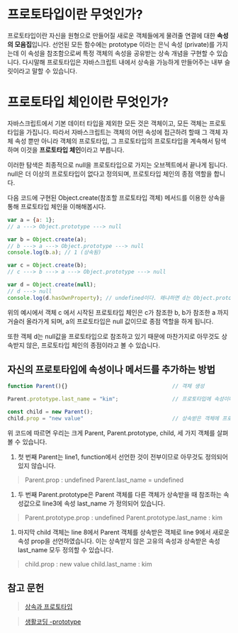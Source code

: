 # 프로토타입이**란 무엇인가?**

프로토타입이란 자신을 원형으로 만들어질 새로운 객체들에게 물려줄 연결에 대한 **속성의 모음집**입니다. 선언된 모든 함수에는 prototype 이라는 은닉 속성 (private)를 가지는데 이 속성을 참조함으로써 특정 객체의 속성을 공유받는 상속 개념을 구현할 수 있습니다. 다시말해 프로토타입은 자바스크립트 내에서 상속을 가능하게 만들어주는 내부 슬릿이라고 말할 수 있습니다.

# 프로토타입 체인이란 무엇인가?

자바스크립트에서 기본 데이터 타입을 제외한 모든 것은 객체이고, 모든 객체는 프로토타입을 가집니다.  따라서 자바스크립트는 객체의 어떤 속성에 접근하려 할때 그 객체 자체 속성 뿐만 아니라 객체의 프로토타입, 그 프로토타입의 프로토타입을 계속해서 탐색하며 이것을 **프로토타입 체인**이라고 부릅니다. 

이러한 탐색은 최종적으로 null을 프로토타입으로 가지는 오브젝트에서 끝나게 됩니다. null은 더 이상의 프로토타입이 없다고 정의되며, 프로토타입 체인의 종점 역할을 합니다.

다음 코드에 구현된 Object.create(참조할 프로토타입 객체) 메서드를 이용한 상속을 통해 프로토타입 체인을 이해해봅시다.

```jsx
var a = {a: 1};
// a ---> Object.prototype ---> null

var b = Object.create(a);
// b ---> a ---> Object.prototype ---> null
console.log(b.a); // 1 (상속됨)

var c = Object.create(b);
// c ---> b ---> a ---> Object.prototype ---> null

var d = Object.create(null);
// d ---> null
console.log(d.hasOwnProperty); // undefined이다. 왜냐하면 d는 Object.prototype을 상속받지 않기 때문이다.
```

위의 예시에서 객체 c 에서 시작된 프로토타입 체인은 c가 참조한 b, b가 참조한 a 까지 거슬러 올라가게 되며, a의 프로토타입은 null 값이므로 종점 역할을 하게 됩니다.

또한 객체 d는 null값을 프로토타입으로 참조하고 있기 때문에 마찬가지로 아무것도 상속받지 않은, 프로토타입 체인의 종점이라고 볼 수 있습니다.

## 자신의 프로토타입에 속성이나 메서드를 추가하는 방법

```jsx
function Parent(){}                                 // 객체 생성

Parent.prototype.last_name = "kim";                 // 프로토타입에 속성이나 메서드 추가

const child = new Parent();
child.prop = "new value"                            // 상속받은 객체에 프로토타입 추가하기
```

위 코드에 따르면 우리는 크게 Parent, Parent.prototype, child, 세 가지 객체를 살펴볼 수 있습니다.

1. 첫 번째 Parent는 line1, function에서 선언한 것이 전부이므로 아무것도 정의되어 있지 않습니다.

> Parent.prop : undefined
> Parent.last_name = undefined

1. 두 번째 Parent.prototype은 Parent 객체를 다른 객체가 상속받을 때 참조하는 속성값으로 line3에 속성 last_name 가 정의되어 있습니다.

> Parent.prototype.prop : undefined
> Parent.prototype.last_name : kim

1. 마지막 child 객체는 line 8에서 Parent 객체를 상속받은 객체로 line 9에서 새로운 속성 prop을 선언하였습니다. 이는 상속받지 않은 고유의 속성과 상속받은 속성 last_name 모두 정의할 수 있습니다.

> child.prop : new value
> child.last_name : kim

## **참고 문헌**

> [상속과 프로토타입](https://developer.mozilla.org/ko/docs/Web/JavaScript/Inheritance_and_the_prototype_chain)

> [생활코딩 -prototype](https://www.opentutorials.org/course/743/6573)

